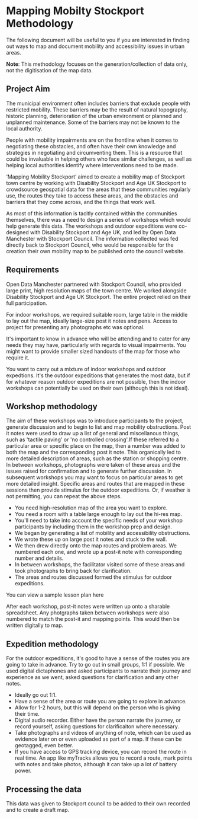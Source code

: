 # Mapping Mobilty Stockport Methodology

The following document will be useful to you if you are interested in finding out ways to map and document mobility and accessibility issues in urban areas.

**Note**: This methodology focuses on the generation/collection of data only, not the digitisation of the map data.

## Project Aim

The municipal environment often includes barriers that exclude people with restricted mobility. These barriers may be the result of natural topography, historic planning, deterioration of the urban environment or planned and unplanned maintenance. Some of the barriers may not be known to the local authority.

People with mobility impairments are on the frontline when it comes to negotiating these obstacles, and often have their own knowledge and strategies in negotiating and circumventing them. This is a resource that could be invaluable in helping others who face similar challenges, as well as helping local authorities identify where interventions need to be made.

‘Mapping Mobility Stockport’ aimed to create a mobility map of Stockport town centre by working with Disability Stockport and Age UK Stockport to crowdsource geospatial data for the areas that these communities regularly use, the routes they take to access these areas, and the obstacles and barriers that they come across, and the things that work well. 

As most of this information is tacitly contained within the communities themselves, there was a need to design a series of workshops which would help generate this data. The workshops and outdoor expeditions were co-designed with Disability Stockport and Age UK, and led by Open Data Manchester with Stockport Council. The information collected was fed directly back to Stockport Council, who would be responsible for the creation their own mobility map to be published onto the council website.

## Requirements
Open Data Manchester partnered with Stockport Council, who provided large print, high resolution maps of the town centre. We worked alongside Disability Stockport and Age UK Stockport. The entire project relied on their full participation.

For indoor workshops, we required suitable room, large table in the middle to lay out the map, ideally large-size post it notes and pens. Access to project for presenting any photographs etc was optional.

It's important to know in advance who will be attending and to cater for any needs they may have, particularly with regards to visual impairments. You might want to provide smaller sized handouts of the map for those who require it.

You want to carry out a mixture of indoor workshops and outdoor expedtions. It's the outdoor expeditions that generates the most data, but if for whatever reason outdoor expeditions are not possible, then the indoor workshops can potentially be used on their own (although this is not ideal).

## Workshop methodology 

The aim of these workshops was to introduce participants to the project, generate discussion and to begin to list and map mobility obstructions. Post it notes were used to draw up a list of general and miscellanous things, such as 'tactile paving' or 'no controlled crossing'.If these referred to a particular area or specific place on the map, then a number was added to both the map and the corresponding post it note. This organically led to more detailed description of areas, such as the station or shopping centre. In between workshops, photographs were taken of these areas and the issues raised for confirmation and to generate further discussion. In subsequent workshops you may want to focus on particular areas to get more detailed insight. Specific areas and routes that are mapped in these sessions then provide stimulus for the outdoor expeditions. Or, if weather is not permitting, you can repeat the above steps.

* You need high-resolution map of the area you want to explore.
* You need a room with a table large enough to lay out the hi-res map.
* You'll need to take into account the specific needs of your workshop participants by including them in the workshop prep and design.
* We began by generating a list of mobility and accessibility obstructions. 
* We wrote these up on large post it notes and stuck to the wall.
* We then drew directly onto the map routes and problem areas. We numbered each one, and wrote up a post-it note with corresponding number and details.
* In between workshops, the facilitator visited some of these areas and took photographs to bring back for clarification.
* The areas and routes discussed formed the stimulus for outdoor expeditions.

You can view a sample lesson plan here 

After each workshop, post-it notes were written up onto a sharable spreadsheet. Any photgraphs taken between workshops were also numbered to match the post-it and mapping points. This would then be written digitally to map.

## Expedition methodology

For the outdoor expeditions, it's good to have a sense of the routes you are going to take in advance. Try to go out in small groups, 1:1 if possible. We used digital dictaphones and asked participants to narrate their journey and experience as we went, asked questions for clarification and any other notes. 

* Ideally go out 1:1.
* Have a sense of the area or route you are going to explore in advance.
* Allow for 1-2 hours, but this will depend on the person who is giving their time.
* Digital audio recorder. Either have the person narrate the journey, or  record yourself, asking questions for clarificaiton where necessary.
* Take photographs and videos of anything of note, which can be used as evidence later on or even uploaded as part of a map. If these can be geotagged, even better.
* If you have access to GPS tracking device, you can record the route in real time. An app like myTracks allows you to record a route, mark points with notes and take photos, although it can take up a lot of battery power.

## Processing the data

This data was given to Stockport council to be added to their own recorded and to create a draft map.





